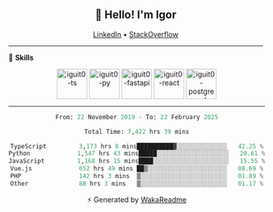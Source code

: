 <h2 align="center">👋 Hello! I'm Igor</h2>
<p align="center">
  <a href="https://www.linkedin.com/in/igor-lucio-alves">LinkedIn</a> •
  <a href="https://stackoverflow.com/users/12039222/igor-alves">StackOverflow</a>
</p>

-------

<!--🚀 **Stats**

<div align="center">
  <img height="200px" alt="iguit0-card-stats" src="https://github-readme-stats.vercel.app/api?username=iguit0&show_icons=false&theme=catppuccin_mocha&include_all_commits=true&count_private=true&hide=contribs&rank_icon=github"/>
</div>-->

<!------->

🎯 **Skills**

<div style="display: inline-block;" align="center">
  <img align="center" alt="iguit0-ts" height="60" width="60" src="https://cdn.jsdelivr.net/gh/devicons/devicon/icons/typescript/typescript-original.svg" /> 
  <img align="center" alt="iguit0-py" height="60" width="60" src="https://cdn.jsdelivr.net/gh/devicons/devicon/icons/python/python-original-wordmark.svg" />
  <img align="center" alt="iguit0-fastapi" height="60" width="60" src="https://cdn.jsdelivr.net/gh/devicons/devicon@latest/icons/fastapi/fastapi-original-wordmark.svg" />
  <img align="center" alt="iguit0-react" height="60" width="60" src="https://cdn.jsdelivr.net/gh/devicons/devicon/icons/react/react-original.svg" />
  <img align="center" alt="iguit0-postgresql" height="60" width="60" src="https://cdn.jsdelivr.net/gh/devicons/devicon/icons/postgresql/postgresql-original-wordmark.svg" />

-------

<!--START_SECTION:waka-->

```python
From: 22 November 2019 - To: 22 February 2025

Total Time: 7,422 hrs 39 mins

TypeScript         3,173 hrs 8 mins██████████▓░░░░░░░░░░░░░░   42.25 %
Python             1,547 hrs 43 mins█████░░░░░░░░░░░░░░░░░░░░   20.61 %
JavaScript         1,168 hrs 15 mins████░░░░░░░░░░░░░░░░░░░░░   15.55 %
Vue.js             652 hrs 49 mins ██▒░░░░░░░░░░░░░░░░░░░░░░   08.69 %
PHP                142 hrs 3 mins  ▒░░░░░░░░░░░░░░░░░░░░░░░░   01.89 %
Other              88 hrs 3 mins   ▒░░░░░░░░░░░░░░░░░░░░░░░░   01.17 %
```

<!--END_SECTION:waka-->

⚡ Generated by [WakaReadme](https://github.com/athul/waka-readme)
